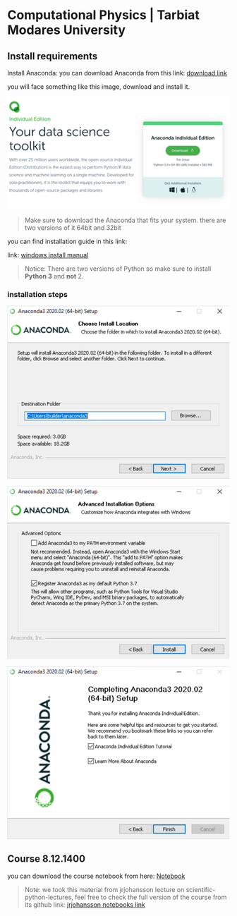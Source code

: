 # Computational Physics | Tarbiat Modares University

## Install requirements

Install Anaconda: you can download Anaconda from this link: [download link](https://www.anaconda.com/products/individual)

you will face something like this image, download and install it.

![anaconda image](/images/anaconda_1.png)

> Make sure to download the Anaconda that fits your system. there are two versions of it 64bit and 32bit


you can find installation guide in this link:

link: [windows install manual](https://docs.anaconda.com/anaconda/install/windows/) 

> Notice: There are two versions of Python so make sure to install **Python 3** and **not** 2.

### installation steps

![anaconda image3](/images/win-install-destination.png)

![anaconda image2](/images/win-install-options.png)

![anaconda image1](/images/win-install-complete.png)


## Course **8.12.1400**

you can download the course notebook from here:
[Notebook](codes/Lecture-1-Introduction-to-Python-Programming.ipynb)

> Note: we took this material from jrjohansson lecture on scientific-python-lectures, feel free to check the full version of the course from its github link: [jrjohansson notebooks link](https://github.com/jrjohansson/scientific-python-lectures)
 